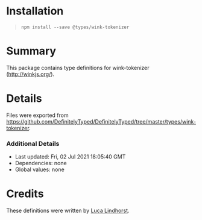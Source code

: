# Installation
> `npm install --save @types/wink-tokenizer`

# Summary
This package contains type definitions for wink-tokenizer (http://winkjs.org/).

# Details
Files were exported from https://github.com/DefinitelyTyped/DefinitelyTyped/tree/master/types/wink-tokenizer.

### Additional Details
 * Last updated: Fri, 02 Jul 2021 18:05:40 GMT
 * Dependencies: none
 * Global values: none

# Credits
These definitions were written by [Luca Lindhorst](https://github.com/lal12).
